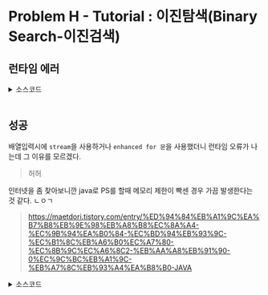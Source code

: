 # Problem H - Tutorial : 이진탐색(Binary Search-이진검색)

## 런타임 에러

<details><summary>소스코드</summary>

```java
import java.io.BufferedReader;
import java.io.InputStreamReader;
import java.util.Arrays;
import java.util.StringTokenizer;

class Main {

    int[] A;

    int search(int q) {
        int left = 0;
        int right = A.length - 1;

        while (left <= right) {
            int mid = (left + right) / 2;
            if(A[mid] == q) return mid;
            else if(A[mid] < q) left = mid + 1;
            else right = mid - 1;
        }
        return -1;
    }

    void run() throws Exception {
        BufferedReader br = new BufferedReader(new InputStreamReader(System.in));

        int sizeOfA = Integer.parseInt(br.readLine());
        A = Arrays.stream(br.readLine().split(" ")).mapToInt(Integer::parseInt).toArray();
        int sizeOfQ = Integer.parseInt(br.readLine());
        int[] Q = Arrays.stream(br.readLine().split(" ")).mapToInt(Integer::parseInt).toArray();

        StringBuilder sb = new StringBuilder();
        for (int q : Q) {
            sb.append(search(q)).append(" ");
        }
        System.out.println(sb);

        br.close();
    }

    public static void main(String[] args) throws Exception {
        new Main().run();
    }
}
```

</details>

<br>

## 성공

배열입력시에 `stream`을 사용하거나 `enhanced for 문`을 사용했더니 런타임 오류가 나는데 그 이유를 모르겠다.

> 허허

인터넷을 좀 찾아보니깐 java로 PS를 할때 메모리 제한이 빡센 경우 가끔 발생한다는 것 같다. ㄴㅇㄱ

> https://maetdori.tistory.com/entry/%ED%94%84%EB%A1%9C%EA%B7%B8%EB%9E%98%EB%A8%B8%EC%8A%A4-%EC%9B%94%EA%B0%84-%EC%BD%94%EB%93%9C-%EC%B1%8C%EB%A6%B0%EC%A7%80-%EC%8B%9C%EC%A6%8C2-%EB%AA%A8%EB%91%90-0%EC%9C%BC%EB%A1%9C-%EB%A7%8C%EB%93%A4%EA%B8%B0-JAVA

<details><summary>소스코드</summary>

```java
import java.io.*;
import java.util.*;

class Main {

    int[] A;

    int search(int q) {
        int left = 0;
        int right = A.length - 1;

        while (left <= right) {
            int mid = (left + right) / 2;
            if(A[mid] == q) return mid;
            else if(A[mid] < q) left = mid + 1;
            else right = mid - 1;
        }
        return -1;
    }

    void run() throws Exception {
        BufferedReader br = new BufferedReader(new InputStreamReader(System.in));

        int sizeOfA = Integer.parseInt(br.readLine());
        A = new int[sizeOfA];
        StringTokenizer st = new StringTokenizer(br.readLine());
        for (int i = 0; i < sizeOfA; i++) {
            A[i] = Integer.parseInt(st.nextToken());
        }

        int sizeOfQ = Integer.parseInt(br.readLine());
        int[] Q = new int[sizeOfQ];
        st = new StringTokenizer(br.readLine());
        for (int i = 0; i < sizeOfQ; i++) {
            Q[i] = Integer.parseInt(st.nextToken());
        }

        StringBuilder sb = new StringBuilder();
        for (int i = 0; i < sizeOfQ; i++) {
            sb.append(search(Q[i])).append(" ");
        }
        System.out.println(sb);

        br.close();
    }

    public static void main(String[] args) throws Exception {
        new Main().run();
    }
}
```

</details>